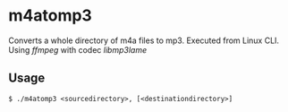 # m4atomp3

Converts a whole directory of m4a files to mp3. Executed from Linux CLI.
Using *ffmpeg* with codec *libmp3lame*

## Usage


```
$ ./m4atomp3 <sourcedirectory>, [<destinationdirectory>]
```